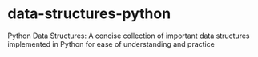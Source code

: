 # data-structures-python
Python Data Structures: A concise collection of important data structures implemented in Python for ease of understanding and practice

